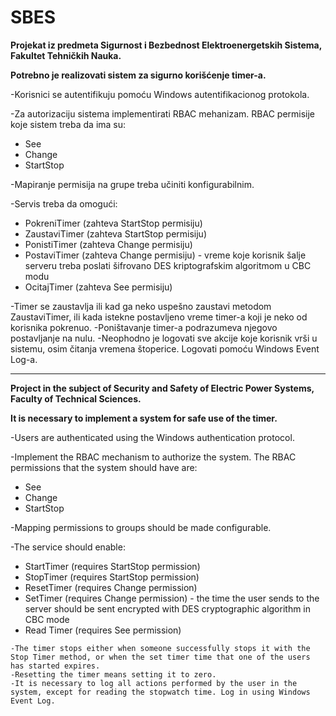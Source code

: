 # SBES
**Projekat iz predmeta Sigurnost i Bezbednost Elektroenergetskih Sistema, Fakultet Tehničkih Nauka.**


**Potrebno je realizovati sistem za sigurno korišćenje timer-a.**

  -Korisnici se autentifikuju pomoću Windows autentifikacionog protokola.
  
  -Za autorizaciju sistema implementirati RBAC mehanizam. RBAC permisije koje sistem treba da ima su: </br>
   * See </br>
   * Change </br>
   * StartStop </br>
  
  -Mapiranje permisija na grupe treba učiniti konfigurabilnim.
  
  -Servis treba da omogući: </br>
   * PokreniTimer (zahteva StartStop permisiju) </br>
   * ZaustaviTimer (zahteva StartStop permisiju) </br>
   * PonistiTimer (zahteva Change permisiju) </br>
   * PostaviTimer (zahteva Change permisiju) - vreme koje korisnik šalje serveru treba poslati šifrovano DES kriptografskim algoritmom u CBC modu </br>
   * OcitajTimer (zahteva See permisiju) </br>

  -Timer se zaustavlja ili kad ga neko uspešno zaustavi metodom ZaustaviTimer, ili kada istekne postavljeno vreme timer-a koji je neko od korisnika pokrenuo.
  -Poništavanje timer-a podrazumeva njegovo postavljanje na nulu.
  -Neophodno je logovati sve akcije koje korisnik vrši u sistemu, osim čitanja vremena štoperice. Logovati pomoću Windows Event Log-a.
  
  --------------------------------------------------------------------------------------------------------------------------------------------------------------------
**Project in the subject of Security and Safety of Electric Power Systems, Faculty of Technical Sciences.** 

**It is necessary to implement a system for safe use of the timer.** 

  -Users are authenticated using the Windows authentication protocol. 
  
  -Implement the RBAC mechanism to authorize the system. The RBAC permissions that the system should have are: </br>
   * See </br>
   * Change </br>
   * StartStop</br>
      
   -Mapping permissions to groups should be made configurable. 
   
   -The service should enable: </br>
   * StartTimer (requires StartStop permission) </br>
   * StopTimer (requires StartStop permission) </br>
   * ResetTimer (requires Change permission) </br>
   * SetTimer (requires Change permission) - the time the user sends to the server should be sent encrypted with DES cryptographic algorithm in CBC mode </br>
   * Read Timer (requires See permission) </br>
      
    -The timer stops either when someone successfully stops it with the Stop Timer method, or when the set timer time that one of the users has started expires.
    -Resetting the timer means setting it to zero. 
    -It is necessary to log all actions performed by the user in the system, except for reading the stopwatch time. Log in using Windows Event Log.
    
